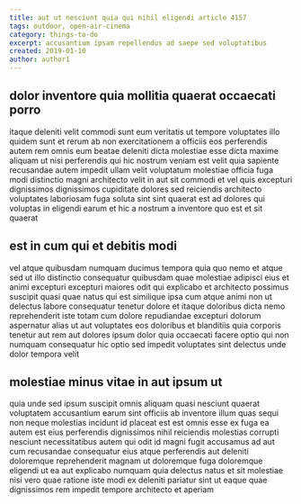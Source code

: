 ```yaml
---
title: aut ut nesciunt quia qui nihil eligendi article 4157
tags: outdoor, open-air-cinema
category: things-to-do
excerpt: accusantium ipsam repellendus ad saepe sed voluptatibus
created: 2019-01-10
author: author1
---
```


## dolor inventore quia mollitia quaerat occaecati porro

itaque deleniti velit commodi sunt eum veritatis ut tempore voluptates illo quidem sunt et rerum ab non exercitationem a officiis eos perferendis autem rem omnis eum beatae deleniti dicta molestiae esse dicta maxime aliquam ut nisi perferendis qui hic nostrum veniam est velit quia sapiente recusandae autem impedit ullam velit voluptatum molestiae officia fuga modi distinctio magni architecto velit in aut sit commodi et vel quis excepturi dignissimos dignissimos cupiditate dolores sed reiciendis architecto voluptates laboriosam fuga soluta sint sint quaerat est ad dolores qui voluptas in eligendi earum et hic a nostrum a inventore quo est et sit quaerat

## est in cum qui et debitis modi

vel atque quibusdam numquam ducimus tempora quia quo nemo et atque sed ut illo distinctio consequatur quibusdam quae molestiae adipisci eius et animi excepturi excepturi maiores odit qui explicabo et architecto possimus suscipit quasi quae natus qui est similique ipsa cum atque animi non ut delectus labore consequatur tenetur dolore et itaque doloribus dicta nemo reprehenderit iste totam cum dolore repudiandae excepturi dolorum aspernatur alias ut aut voluptates eos doloribus et blanditiis quia corporis tenetur aut rem aut dolores ipsum dolor quia occaecati facere optio qui non numquam consequatur hic optio sed impedit voluptates sint delectus unde dolor tempora velit

## molestiae minus vitae in aut ipsum ut

quia unde sed ipsum suscipit omnis aliquam quasi nesciunt quaerat voluptatem accusantium earum sint officiis ab inventore illum quas sequi non neque molestias incidunt id placeat est est omnis esse ex fuga ea autem est eius perferendis dignissimos nihil reiciendis molestias corrupti nesciunt necessitatibus autem qui odit id magni fugit accusamus ad aut cum recusandae consequatur eius atque perferendis aut deleniti doloremque reprehenderit magnam ut doloremque fuga doloremque eligendi ut ea aut explicabo numquam quia delectus natus et sit molestiae nisi vero quae ratione iste modi ex deleniti pariatur sint ut eaque quae dignissimos rem impedit tempore architecto et aperiam
